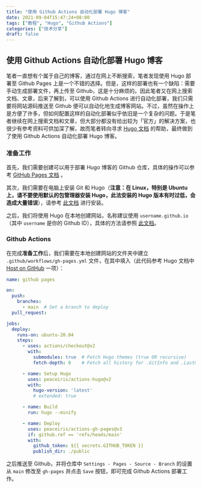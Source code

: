 ```yaml
---
title: "使用 Github Actions 自动化部署 Hugo 博客"
date: 2021-09-04T15:47:24+08:00
tags: ["教程", "Hugo", "Github Actions"]
categories: ["技术分享"]
draft: false
---
```


## 使用 Github Actions 自动化部署 Hugo 博客

笔者一直想有个属于自己的博客，通过在网上不断搜索，笔者发现使用 Hugo 部署至 Github Pages 上是一个不错的选择。但是，这样的部署也有一个缺陷：需要手动生成部署文件，再上传至 Github，这是十分麻烦的。因此笔者又在网上搜索文档、文章，后来了解到，可以使用 Github Actions 进行自动化部署，我们只需要将网站源码推送至 Github 便可以自动化地生成博客网站。不过，虽然在操作上是方便了许多，但如何配置这样的自动化部署似乎依旧是一个复杂的问题。于是笔者继续在网上搜索文档和文章，但大部分都没有给出较为「官方」的解决方案，也很少有参考资料可供加深了解，故而笔者转向寻求 [Hugo 文档](https://gohugo.io/documentation/) 的帮助，最终做到了使用 Github Actions 自动化部署 Hugo 博客。

### 准备工作

首先，我们需要创建可以用于部署 Hugo 博客的 Github 仓库，具体的操作可以参考 [GitHub Pages 文档](https://docs.github.com/en/pages) 。

其次，我们需要在电脑上安装 Git 和 Hugo（**注意：在 Linux，特别是 Ubuntu 上，请不要使用默认的包管理器安装 Hugo，此法安装的 Hugo 版本有时过低，会造成大量错误**），请参考 [此文档](https://gohugo.io/getting-started/installing/) 进行安装。

之后，我们将使用 Hugo 在本地创建网站，名称建议使用 `username.github.io`（其中 `username` 是你的 Github ID），具体的方法请参照 [此文档](https://gohugo.io/getting-started/quick-start/)。

### Github Actions

在完成**准备工作**后，我们需要在本地创建网站的文件夹中建立 `.github/workflows/gh-pages.yml` 文件，在其中填入（此代码参考 Hugo 文档中 [Host on GitHub](https://gohugo.io/hosting-and-deployment/hosting-on-github/#build-hugo-with-github-action) 一项）：

```yaml
name: github pages

on:
  push:
    branches:
      - main  # Set a branch to deploy
  pull_request:

jobs:
  deploy:
    runs-on: ubuntu-20.04
    steps:
      - uses: actions/checkout@v2
        with:
          submodules: true  # Fetch Hugo themes (true OR recursive)
          fetch-depth: 0    # Fetch all history for .GitInfo and .Lastmod

      - name: Setup Hugo
        uses: peaceiris/actions-hugo@v2
        with:
          hugo-version: 'latest'
          # extended: true

      - name: Build
        run: hugo --minify

      - name: Deploy
        uses: peaceiris/actions-gh-pages@v3
        if: github.ref == 'refs/heads/main'
        with:
          github_token: ${{ secrets.GITHUB_TOKEN }}
          publish_dir: ./public
```

之后推送至 Github，并将仓库中 `Settings - Pages - Source - Branch` 的设置从 `main` 修改至 `gh-pages` 并点击 `Save` 按钮，即可完成 Github Actions 部署工作。